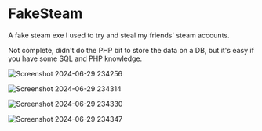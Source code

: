 # FakeSteam

A fake steam exe I used to try and steal my friends' steam accounts.

Not complete, didn't do the PHP bit to store the data on a DB, but it's easy if you have some SQL and PHP knowledge.

![Screenshot 2024-06-29 234256](https://github.com/DGVaniX/FakeSteam/assets/37979538/a7e13ee7-9175-4d04-9118-b9373fb99dbf)

![Screenshot 2024-06-29 234314](https://github.com/DGVaniX/FakeSteam/assets/37979538/bda31927-f9fb-440e-96c6-b958c127371c)

![Screenshot 2024-06-29 234330](https://github.com/DGVaniX/FakeSteam/assets/37979538/dc6caf23-8ca6-49a9-89d7-0ac177a83f82)

![Screenshot 2024-06-29 234347](https://github.com/DGVaniX/FakeSteam/assets/37979538/17a15308-dbe2-44ed-a872-e3f46d83f1ab)
